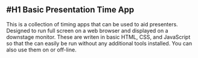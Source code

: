 #H1 Basic Presentation Time App
---
This is a collection of timing apps that can be used to aid presenters. Designed to run full screen on a web browser and displayed on a downstage monitor. These are writen in basic HTML, CSS, and JavaScript so that the can easily be run without any additional tools installed. You can also use them on or off-line.
